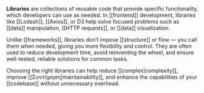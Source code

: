 **Libraries** are collections of reusable code that provide specific functionality, which developers can use as needed. In [[frontend]] development, libraries like [[Lodash]], [[Axios]], or D3 help solve focused problems such as [[data]] manipulation, [[HTTP requests]], or [[data]] visualization.

Unlike [[frameworks]], libraries don’t impose [[structure]] or flow — you call them when needed, giving you more flexibility and control. They are often used to reduce development time, avoid reinventing the wheel, and ensure well-tested, reliable solutions for common tasks.

Choosing the right libraries can help reduce [[complex|complexity]], improve [[Συντήρηση|maintainability]], and enhance the capabilities of your [[codebase]] without unnecessary overhead.